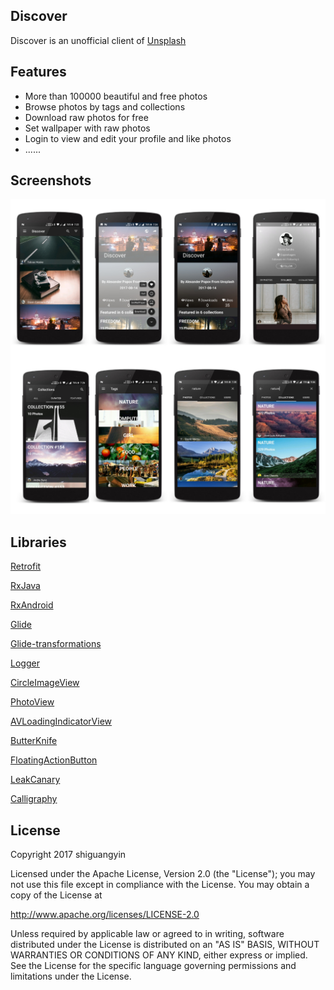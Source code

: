 ## Discover
Discover is an unofficial client of [Unsplash](https://unsplash.com)

## Features
* More than 100000 beautiful and free photos
* Browse photos by tags and collections
* Download raw photos for free
* Set wallpaper with raw photos
* Login to view and edit your profile and like photos
* ......

## Screenshots
![Screenshots](https://github.com/shiguangyin/Discover/blob/master/screenshots/screenshots.jpg)

## Libraries
[Retrofit](https://github.com/square/retrofit)

[RxJava](https://github.com/ReactiveX/RxJava)

[RxAndroid](https://github.com/ReactiveX/RxAndroid)

[Glide](https://github.com/bumptech/glide)

[Glide-transformations](https://github.com/wasabeef/glide-transformations)

[Logger](https://github.com/orhanobut/logger)

[CircleImageView](https://github.com/hdodenhof/CircleImageView)

[PhotoView](https://github.com/chrisbanes/PhotoView)

[AVLoadingIndicatorView](https://github.com/81813780/AVLoadingIndicatorView)

[ButterKnife](https://github.com/JakeWharton/butterknife)

[FloatingActionButton](https://github.com/Clans/FloatingActionButton)

[LeakCanary](https://github.com/square/leakcanary)

[Calligraphy](https://github.com/chrisjenx/Calligraphy)

## License
Copyright 2017 shiguangyin

Licensed under the Apache License, Version 2.0 (the "License");
you may not use this file except in compliance with the License.
You may obtain a copy of the License at

   http://www.apache.org/licenses/LICENSE-2.0

Unless required by applicable law or agreed to in writing, software
distributed under the License is distributed on an "AS IS" BASIS,
WITHOUT WARRANTIES OR CONDITIONS OF ANY KIND, either express or implied.
See the License for the specific language governing permissions and
limitations under the License.
